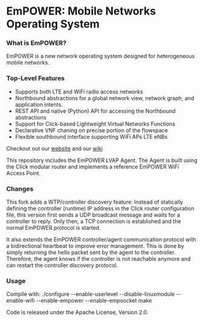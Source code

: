EmPOWER: Mobile Networks Operating System
=========================================

### What is EmPOWER?
EmPOWER is a new network operating system designed for heterogeneous mobile networks.

### Top-Level Features
* Supports both LTE and WiFi radio access networks
* Northbound abstractions for a global network view, network graph, and
  application intents.
* REST API and native (Python) API for accessing the Northbound abstractions
* Support for Click-based Lightweight Virtual Networks Functions
* Declarative VNF chaning on precise portion of the flowspace
* Flexible southbound interface supporting WiFi APs LTE eNBs

Checkout out our [website](http://empower.create-net.org/) and our [wiki](https://github.com/5g-empower/empower-runtime/wiki)

This repository includes the EmPOWER LVAP Agent. The Agent is built using the Click modular router and implements a reference EmPOWER WiFi Access Point.

### Changes
This fork adds a WTP/controller discovery feature: Instead of statically defining the controller (runtime) IP address in the Click router configuration file, this version first sends a UDP broadcast message and waits for a controller to reply. Only then, a TCP connection is established and the normal EmPOWER protocol is started.

It also extends the EmPOWER controller/agent communication protocol with a bidirectional heartbeat to improve error management. This is done by simply returning the hello packet sent by the agent to the controller. Therefore, the agent knows if the controller is not reachable anymore and can restart the controller discovery protocol.

### Usage
Compile with:
./configure --enable-userlevel --disable-linuxmodule --enable-wifi --enable-empower --enable-empsocket
make

Code is released under the Apache License, Version 2.0.
